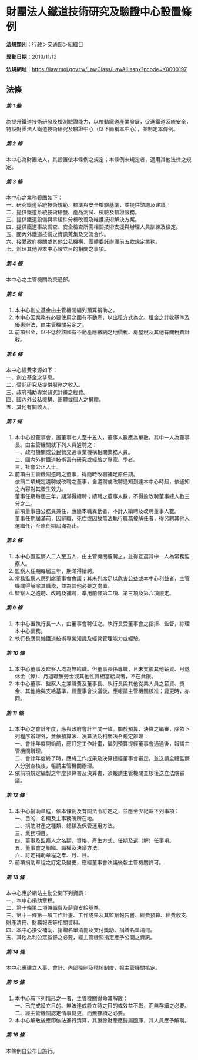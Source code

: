 # 財團法人鐵道技術研究及驗證中心設置條例

**法規類別**：行政＞交通部＞組織目

**異動日期**：2019/11/13  

**法規網址**：https://law.moj.gov.tw/LawClass/LawAll.aspx?pcode=K0000197





## 法條
##### 第 1 條
為提升鐵道技術研發及檢測驗證能力，以帶動鐵道產業發展，促進鐵道系統安全，特設財團法人鐵道技術研究及驗證中心（以下簡稱本中心），並制定本條例。

##### 第 2 條
本中心為財團法人，其設置依本條例之規定；本條例未規定者，適用其他法律之規定。

##### 第 3 條
本中心之業務範圍如下：  
一、研究鐵道系統技術規範、標準與安全檢驗基準，並提供諮詢及建議。  
二、提供鐵道系統技術研發、產品測試、檢驗及驗證服務。  
三、提供鐵道設備與零組件分析改善及維護技術解決方案。  
四、提供鐵道事故調查、安全檢查所需相關技術支援與辦理人員訓練及檢定。  
五、國內外鐵道技術之資訊蒐集及交流合作。  
六、接受政府機關或其他公私機構、團體委託辦理前五款規定業務。  
七、辦理其他與本中心設立目的相關之事項。  

##### 第 4 條
本中心之主管機關為交通部。

##### 第 5 條
1. 本中心創立基金由主管機關編列預算捐助之。
1. 本中心因業務有必要使用之國有不動產，以出租方式為之。租金之計收基準及優惠辦法，由主管機關另定之。
1. 前項租金，以不低於該國有不動產應繳納之地價稅、房屋稅及其他有關稅費計收。

##### 第 6 條
本中心經費來源如下：  
一、創立基金之孳息。  
二、受託研究及提供服務之收入。  
三、政府補助專案研究計畫之經費。  
四、國內外公私機構、團體或個人之捐贈。  
五、其他有關收入。  

##### 第 7 條
1. 本中心設董事會，置董事七人至十五人，董事人數應為單數，其中一人為董事長。由主管機關就下列人員遴聘之：  
一、政府機關或公民營交通事業機構相關業務人員。  
二、國內外對鐵道技術富有研究或經驗之專家、學者。  
三、社會公正人士。
1. 前項由主管機關遴聘之董事，得隨時改聘補足原任期。  
依前二項規定遴聘或改聘之董事，自遴聘或改聘通知到達本中心時起，依通知之內容對其發生效力。  
董事任期每屆三年，期滿得續聘；續聘之董事人數，不得逾改聘董事總人數三分之二。  
前項董事由公務員兼任，應隨本職異動者，不計入續聘及改聘董事人數。  
董事任期屆滿前，因辭職、死亡或因故無法執行職務被解任者，得另聘其他人選繼任，至原任期屆滿為止。

##### 第 8 條
1. 本中心置監察人二人至五人，由主管機關遴聘之，並得互選其中一人為常務監察人。
1. 監察人任期每屆三年，期滿得續聘。
1. 常務監察人應列席董事會會議；其未列席足以危害公益或本中心利益者，主管機關得解除其職務，並為其他必要之處置。
1. 監察人之遴聘、改聘及補聘，準用前條第二項、第三項及第六項規定。

##### 第 9 條
1. 本中心置執行長一人，由董事會聘任之。執行長受董事會之指揮、監督，綜理本中心業務。
1. 執行長應具備鐵道技術專業知識及經營管理能力或經驗。

##### 第 10 條
1. 本中心董事及監察人均為無給職。但董事長係專職，且未支領其他薪資、月退休金（俸）、月退職酬勞金或其他性質相當給與者，不在此限。
1. 本中心董事、監察人之兼職費及董事長、執行長與其他從業人員之薪資、獎金、其他給與支給基準，經董事會決議後，應報請主管機關核准；變更時，亦同。

##### 第 11 條
1. 本中心之會計年度，應與政府會計年度一致。關於預算、決算之編審，除依下列程序辦理外，並依預算法、決算法及相關法令規定辦理：  
一、會計年度開始前，應訂定工作計畫，編列預算提經董事會通過後，報請主管機關辦理。  
二、會計年度終了時，應將工作成果及決算提經董事會審定，並送請全體監察人分別查核後，報請主管機關辦理。
1. 依前項規定編製之年度預算書及決算書，須報請主管機關查核後送立法院審議。

##### 第 12 條
1. 本中心捐助章程，依本條例及有關法令訂定之，並應至少記載下列事項：  
一、目的、名稱及主事務所所在地。  
二、捐助財產之種類、總額及保管運用方法。  
三、業務項目。  
四、董事及監察人之名額、資格、產生方式、任期及選（解）任事項。  
五、董事會之組織、職權及決議方法。  
六、訂定捐助章程之年、月、日。
1. 前項捐助章程之訂定及變更，應經董事會決議後報主管機關許可。

##### 第 13 條
本中心應於網站主動公開下列資訊：  
一、本中心捐助章程。  
二、第十條第二項兼職費及薪資支給基準。  
三、第十一條第一項工作計畫、工作成果及其監察報告書、經費預算、經費收支、財產清冊、財務報表等相關資料。  
四、本中心接受補助、捐贈名單清冊及支付獎助、捐贈名單清冊。  
五、其他為利公眾監督之必要，經主管機關指定應予公開之資訊。  

##### 第 14 條
本中心應建立人事、會計、內部控制及稽核制度，報主管機關核定。

##### 第 15 條
1. 本中心有下列情形之一者，主管機關得命其解散：  
一、已完成設立目的、無法達成設立時之目的或效益不彰，而無存續之必要。  
二、經主管機關認定情事變更，而無存續之必要。
1. 本中心解散後應即依法進行清算，其賸餘財產應歸屬國庫，其人員應予解聘。

##### 第 16 條
本條例自公布日施行。



